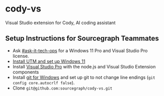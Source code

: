 # cody-vs
Visual Studio extension for Cody, AI coding assistant

## Setup Instructions for Sourcegraph Teammates

- Ask [#ask-it-tech-ops](https://sourcegraph.slack.com/archives/C01CSS3TC75) for a Windows 11 Pro and Visual Studio Pro license.
- [Install UTM and set up Windows 11](https://sourcegraph.notion.site/Testing-on-Windows-f99bb11428234872a716f739271ac225)
- Install [Visual Studio Pro](https://visualstudio.microsoft.com/vs/professional/) with the node.js and Visual Studio Extension components
- Install [git for Windows](https://gitforwindows.org/) and set up git to not change line endings (`git config core.autocrlf false`).
- Clone `git@github.com:sourcegraph/cody-vs.git`
